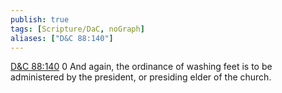 ```yaml
---
publish: true
tags: [Scripture/DaC, noGraph]
aliases: ["D&C 88:140"]
---
```

[D&C 88:140](https://churchofjesuschrist.org/study/scriptures/dc-testament/dc/88?lang=eng&id=p140#p140) 0 And again, the ordinance of washing feet is to be administered by the president, or presiding elder of the church.
